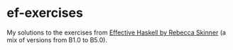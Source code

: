 # ef-exercises

My solutions to the exercises from [Effective Haskell by Rebecca Skinner](https://pragprog.com/titles/rshaskell/effective-haskell/) (a mix of versions from B1.0 to B5.0).
